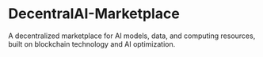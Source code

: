 # DecentralAI-Marketplace
 A decentralized marketplace for AI models, data, and computing resources, built on blockchain technology and AI optimization.
